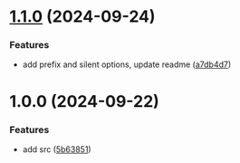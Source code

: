 # [1.1.0](https://github.com/martinstark/storage-ts/compare/v1.0.0...v1.1.0) (2024-09-24)


### Features

* add prefix and silent options, update readme ([a7db4d7](https://github.com/martinstark/storage-ts/commit/a7db4d7c1ca2fb0997a1db617b26db1cc1271861))

# 1.0.0 (2024-09-22)


### Features

* add src ([5b63851](https://github.com/martinstark/storage-ts/commit/5b638512ee7580c98a4dcb4a2d5f31307be98fda))
